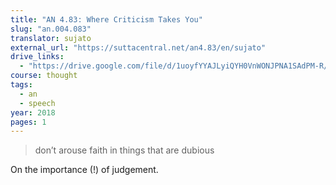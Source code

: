 ```yaml
---
title: "AN 4.83: Where Criticism Takes You"
slug: "an.004.083"
translator: sujato
external_url: "https://suttacentral.net/an4.83/en/sujato"
drive_links:
  - "https://drive.google.com/file/d/1uoyfYYAJLyiQYH0VnWONJPNA1SAdPM-R/view?usp=drivesdk"
course: thought
tags:
  - an
  - speech
year: 2018
pages: 1
---
```


> don’t arouse faith in things that are dubious

On the importance (!) of judgement.
